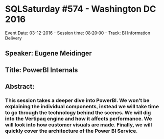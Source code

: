 # SQLSaturday #574 - Washington DC 2016
Event Date: 03-12-2016 - Session time: 08:20:00 - Track: BI Information Delivery
## Speaker: Eugene Meidinger
## Title: PowerBI Internals
## Abstract:
### This session takes a deeper dive into PowerBI. We won't be explaining the individual components, instead we will take time to go through the technology behind the scenes. We will dig into the Vertipaq engine and how it affects performance. We will look into how customer visuals are made. Finally, we will quickly cover the architecture of the Power BI Service.
